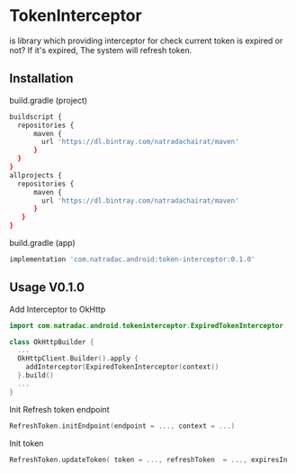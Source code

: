 # TokenInterceptor

is library which providing interceptor for check current token is expired or not? If it's expired, The system will refresh token.

## Installation

build.gradle (project)
```bash
buildscript {
  repositories {
      maven {
        url 'https://dl.bintray.com/natradachairat/maven'
      }
  }
}
allprojects {
  repositories {
      maven {
        url 'https://dl.bintray.com/natradachairat/maven'
      }
   }
}
```

build.gradle (app)
```bash
implementation 'com.natradac.android:token-interceptor:0.1.0'
```

## Usage V0.1.0

Add Interceptor to OkHttp
```kotlin
import com.natradac.android.tokeninterceptor.ExpiredTokenInterceptor

class OkHttpBuilder {
  ...
  OkHttpClient.Builder().apply {
    addInterceptor(ExpiredTokenInterceptor(context))
  }.build()
  ...
}
```

Init Refresh token endpoint
```kotlin
RefreshToken.initEndpoint(endpoint = ..., context = ...)
```

Init token
```kotlin
RefreshToken.updateToken( token = ..., refreshToken  = ..., expiresIn : ... as Long)
```

